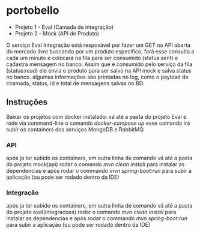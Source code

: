 # portobello
- Projeto 1 - Eval (Camada de integração)
- Projeto 2 - Mock (API de Produto)

O serviço Eval Integração está resposável por fazer um GET na API aberta do mercado livre buscando por um produto especifico,
fará esse consulta a cada um minuto e colocará na fila para ser consumido (status:sent) e cadastra mensagem no banco.
Assim que é consumido pelo serviço da fila (status:read) ele envia o produto para ser salvo na API mock e salva status no banco.
algumas informações são printadas no log, como o payload da chamada, status, id e total de mensagens salvas no BD.

## Instruções
Baixar os projetos
com docker instalado: vá até a pasta do projeto Eval e rode via command-line o comando _docker-compose up_ 
esse comando irá subir os containers dos serviços MongoDB e RabbitMQ

### API
após ja ter subido os containers, em outra linha de comando
vá até a pasta do projeto mock(api) rodar o comando _mvn clean install_ para instalar as dependencias
e após rodar o commando _mvn spring-boot:run_ para subir a aplicação 
(ou pode ser rodado dentro da IDE)

### Integração
após ja ter subido os containers, em outra linha de comando
vá até a pasta do projeto eval(integracoes) rodar o comando _mvn clean install_ para instalar as dependencias
e após rodar o commando _mvn spring-boot:run_ para subir a aplicação 
(ou pode ser rodado dentro da IDE)

